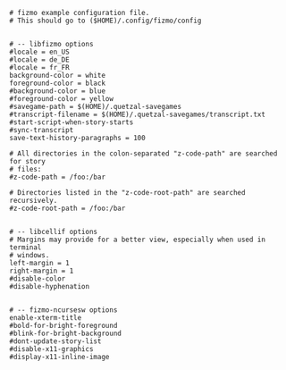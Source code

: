 


    
    # fizmo example configuration file.
    # This should go to ($HOME)/.config/fizmo/config
    
    
    # -- libfizmo options
    #locale = en_US
    #locale = de_DE
    #locale = fr_FR
    background-color = white
    foreground-color = black
    #background-color = blue
    #foreground-color = yellow
    #savegame-path = $(HOME)/.quetzal-savegames
    #transcript-filename = $(HOME)/.quetzal-savegames/transcript.txt
    #start-script-when-story-starts
    #sync-transcript
    save-text-history-paragraphs = 100
    
    # All directories in the colon-separated "z-code-path" are searched for story
    # files:
    #z-code-path = /foo:/bar
    
    # Directories listed in the "z-code-root-path" are searched recursively.
    #z-code-root-path = /foo:/bar
    
    
    # -- libcellif options
    # Margins may provide for a better view, especially when used in terminal
    # windows.
    left-margin = 1
    right-margin = 1
    #disable-color
    #disable-hyphenation
    
    
    # -- fizmo-ncursesw options
    enable-xterm-title
    #bold-for-bright-foreground
    #blink-for-bright-background
    #dont-update-story-list
    #disable-x11-graphics
    #display-x11-inline-image
      
